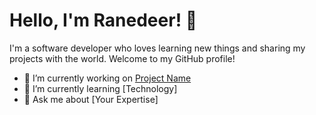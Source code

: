# Hello, I'm Ranedeer! 🦌

I'm a software developer who loves learning new things and sharing my projects with the world. Welcome to my GitHub profile!

- 🔭 I’m currently working on [Project Name](https://github.com/yourusername/projectname)
- 🌱 I’m currently learning [Technology]
- 💬 Ask me about [Your Expertise]
